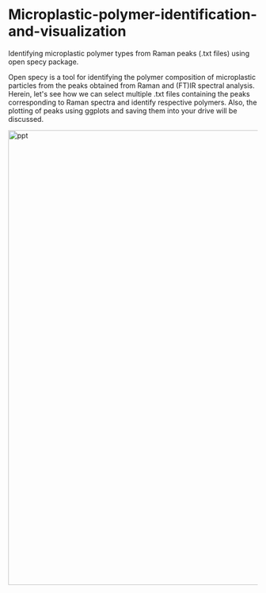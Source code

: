 # Microplastic-polymer-identification-and-visualization
Identifying microplastic polymer types from Raman peaks (.txt files) using open specy package.

Open specy is a tool for identifying the polymer composition of microplastic particles from the peaks obtained from
Raman and (FT)IR spectral analysis. Herein, let's see  how we can select multiple .txt files containing the peaks corresponding to Raman spectra
and identify respective polymers. Also, the plotting of peaks using ggplots and saving them into your drive will be discussed.

<img width="919" alt="ppt" src="https://user-images.githubusercontent.com/89763299/219363715-48433737-81d5-4089-b0e3-4361b57ffb1a.png">











